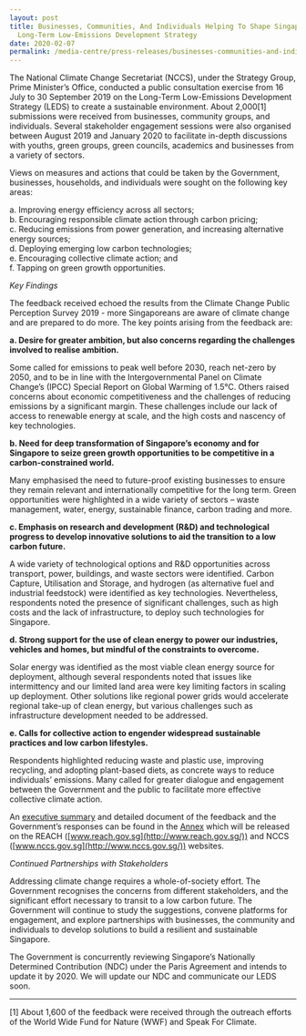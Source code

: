 ```yaml
---
layout: post
title: Businesses, Communities, And Individuals Helping To Shape Singapore’s
  Long-Term Low-Emissions Development Strategy
date: 2020-02-07
permalink: /media-centre/press-releases/businesses-communities-and-individuals-helping-to-shape-singapores-long-term-low-emissions-development-strategy
---
```

The National Climate Change Secretariat (NCCS), under the Strategy Group, Prime Minister’s Office, conducted a public consultation exercise from 16 July to 30 September 2019 on the Long-Term Low-Emissions Development Strategy (LEDS) to create a sustainable environment. About 2,000[1] submissions were received from businesses, community groups, and individuals. Several stakeholder engagement sessions were also organised between August 2019 and January 2020 to facilitate in-depth discussions with youths, green groups, green councils, academics and businesses from a variety of sectors.

Views on measures and actions that could be taken by the Government, businesses, households, and individuals were sought on the following key areas:

a. Improving energy efficiency across all sectors;  
b. Encouraging responsible climate action through carbon pricing;  
c. Reducing emissions from power generation, and increasing alternative energy sources;  
d. Deploying emerging low carbon technologies;  
e. Encouraging collective climate action; and  
f. Tapping on green growth opportunities.

*Key Findings*  
  
The feedback received echoed the results from the Climate Change Public Perception Survey 2019 - more Singaporeans are aware of climate change and are prepared to do more. The key points arising from the feedback are:  
  
**a. Desire for greater ambition, but also concerns regarding the challenges involved to realise ambition.**

Some called for emissions to peak well before 2030, reach net-zero by 2050, and to be in line with the Intergovernmental Panel on Climate Change’s (IPCC) Special Report on Global Warming of 1.5°C. Others raised concerns about economic competitiveness and the challenges of reducing emissions by a significant margin. These challenges include our lack of access to renewable energy at scale, and the high costs and nascency of key technologies.

**b. Need for deep transformation of Singapore’s economy and for Singapore to seize green growth opportunities to be competitive in a carbon-constrained world.**
  
Many emphasised the need to future-proof existing businesses to ensure they remain relevant and internationally competitive for the long term. Green opportunities were highlighted in a wide variety of sectors – waste management, water, energy, sustainable finance, carbon trading and more.  
  
**c. Emphasis on research and development (R&D) and technological progress to develop innovative solutions to aid the transition to a low carbon future.**

A wide variety of technological options and R&D opportunities across transport, power, buildings, and waste sectors were identified. Carbon Capture, Utilisation and Storage, and hydrogen (as alternative fuel and industrial feedstock) were identified as key technologies. Nevertheless, respondents noted the presence of significant challenges, such as high costs and the lack of infrastructure, to deploy such technologies for Singapore.  
  
**d. Strong support for the use of clean energy to power our industries, vehicles and homes, but mindful of the constraints to overcome.**

Solar energy was identified as the most viable clean energy source for deployment, although several respondents noted that issues like intermittency and our limited land area were key limiting factors in scaling up deployment. Other solutions like regional power grids would accelerate regional take-up of clean energy, but various challenges such as infrastructure development needed to be addressed.

**e. Calls for collective action to engender widespread sustainable practices and low carbon lifestyles.**
  
Respondents highlighted reducing waste and plastic use, improving recycling, and adopting plant-based diets, as concrete ways to reduce individuals’ emissions. Many called for greater dialogue and engagement between the Government and the public to facilitate more effective collective climate action.

An [executive summary](https://www.nccs.gov.sg/public-consultation/response-to-feedback-on-singapore%27s-long-term-low-emissions-development-strategy) and detailed document of the feedback and the Government’s responses can be found in the  [Annex](https://www.nccs.gov.sg/files/docs/default-source/default-document-library/annex-for-singapore's-leds-public-consultation-response-(final).pdf)  which will be released on the REACH ([www.reach.gov.sg](http://www.reach.gov.sg/)) and NCCS ([www.nccs.gov.sg](http://www.nccs.gov.sg/)) websites. 

_Continued Partnerships with Stakeholders_

Addressing climate change requires a whole-of-society effort. The Government recognises the concerns from different stakeholders, and the significant effort necessary to transit to a low carbon future. The Government will continue to study the suggestions, convene platforms for engagement, and explore partnerships with businesses, the community and individuals to develop solutions to build a resilient and sustainable Singapore.

The Government is concurrently reviewing Singapore’s Nationally Determined Contribution (NDC) under the Paris Agreement and intends to update it by 2020. We will update our NDC and communicate our LEDS soon.

  
----------

[1] About 1,600 of the feedback were received through the outreach efforts of the World Wide Fund for Nature (WWF) and Speak For Climate.
